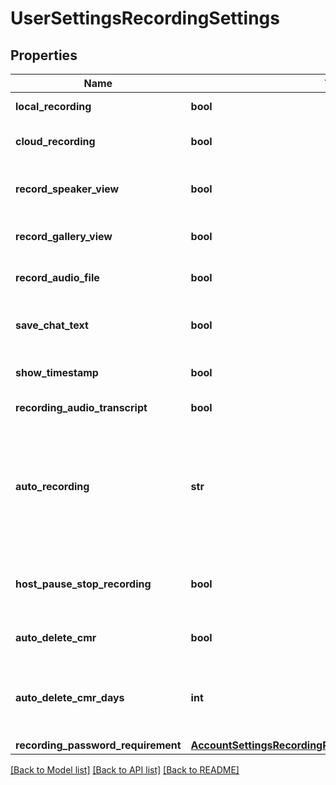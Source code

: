 # UserSettingsRecordingSettings

## Properties
Name | Type | Description | Notes
------------ | ------------- | ------------- | -------------
**local_recording** | **bool** | Local recording. | [optional] 
**cloud_recording** | **bool** | Cloud recording. | [optional] [default to False]
**record_speaker_view** | **bool** | Record the active speaker view. | [optional] [default to False]
**record_gallery_view** | **bool** | Record the gallery view. | [optional] [default to False]
**record_audio_file** | **bool** | Record an audio only file. | [optional] [default to False]
**save_chat_text** | **bool** | Save chat text from the meeting. | [optional] [default to False]
**show_timestamp** | **bool** | Show timestamp on video. | [optional] [default to False]
**recording_audio_transcript** | **bool** | Audio transcript. | [optional] 
**auto_recording** | **str** | Automatic recording:&lt;br&gt;&#x60;local&#x60; - Record on local.&lt;br&gt;&#x60;cloud&#x60; - Record on cloud.&lt;br&gt;&#x60;none&#x60; - Disabled. | [optional] [default to 'local']
**host_pause_stop_recording** | **bool** | Host can pause/stop the auto recording in the cloud. | [optional] [default to False]
**auto_delete_cmr** | **bool** | Auto delete cloud recordings. | [optional] [default to False]
**auto_delete_cmr_days** | **int** | A specified number of days of auto delete cloud recordings. | [optional] 
**recording_password_requirement** | [**AccountSettingsRecordingRecordingPasswordRequirement**](AccountSettingsRecordingRecordingPasswordRequirement.md) |  | [optional] 

[[Back to Model list]](../README.md#documentation-for-models) [[Back to API list]](../README.md#documentation-for-api-endpoints) [[Back to README]](../README.md)

